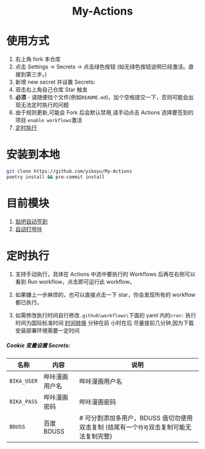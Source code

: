 <div align="center">
<h1 align="center">My-Actions</h1>
</div>

# 使用方式

1. 右上角 fork 本仓库
2. 点击 Settings -> Secrets -> 点击绿色按钮 (如无绿色按钮说明已经激活。直接到第三步。)
3. 新增 new secret 并设置 Secrets:
4. 双击右上角自己仓库 Star 触发
5. **必须** - 请随便找个文件(例如`README.md`)，加个空格提交一下，否则可能会出现无法定时执行的问题
6. 由于规则更新,可能会 Fork 后会默认禁用,请手动点击 Actions 选择要签到的项目 `enable workflows`激活
7. [定时执行](#定时执行) 

  
# 安装到本地
```sh
git clone https://github.com/yikoyu/My-Actions
poetry install && pre-commit install
```

# 目前模块

1. [贴吧自动签到](./app/tieba.py)
2. [自动打哔咔](./app/bika.py)

# 定时执行

1. 支持手动执行，具体在 Actions 中选中要执行的 Workflows 后再在右侧可以看到 Run workflow，点击即可运行此 workflow。

2. 如果嫌上一步麻烦的，也可以直接点击一下 star，你会发现所有的 workflow 都已执行。

3. 如需修改执行时间自行修改`.github\workflows\`下面的 yaml 内的`cron:` 执行时间为国际标准时间 [时间转换](http://www.timebie.com/cn/universalbeijing.php) 分钟在前 小时在后 尽量提前几分钟,因为下载安装部署环境需要一定时间

##### Cookie 变量设置 Secrets:

| 名称             | 内容                      | 说明                                                                                                                                                                            |
| ---------------- | ------------------------- | ------------------------------------------------------------------------------------------------------------------------------------------------------------------------------- |
| `BIKA_USER`      | 哔咔漫画用户名            | 哔咔漫画用户名                                                                                                                                                                  |
| `BIKA_PASS`      | 哔咔漫画密码              | 哔咔漫画密码                                                                                                                                                                    |
| `BDUSS`          | 百度 BDUSS                | # 可分割添加多用户，BDUSS 值切勿使用双击复制 (结尾有一个`符号`双击复制可能无法复制完整)                                                                                                             |
